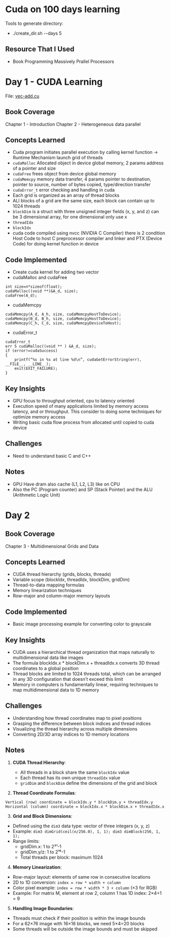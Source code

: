 # Cuda on 100 days learning

Tools to generate directory:
- ./create_dir.sh --days 5

## Resource That I Used
- Book Programming Massively Prallel Processors

# Day 1 - CUDA Learning

File: [vec-add.cu](https://github.com/yosephbernandus/cuda-100-days/blob/main/day001/vec-add.cu)

## Book Coverage
Chapter 1 - Introduction
Chapter 2 - Heterogeneous data parallel

## Concepts Learned
- Cuda program initiates parallel execution by calling kernel function -> Runtime Mechanism launch grid of threads
- `cudaMalloc` Allocated object in device global memory, 2 params address of a pointer and size
- `cudaFree` frees object from device global memory
- `cudaMemcpy` memory data transfer, 4 params pointer to destination, pointer to source, number of bytes copied, type/direction transfer
- `cudaError_t` error checking and handling in cuda
- Each grid is organized as an array of thread blocks
- ALl blocks of a grid are the same size, each block can contain up to 1024 threads
- `blockDim` is a struct with three unsigned integer fields (x, y, and z) can be 3 dimensional array, for one dimensional only use x
- `threadIdx`
- `blockIdx`
- cuda code compiled using nvcc (NVIDIA C Compiler) there is 2 condition Host Code to host C preprocessor compiler and linker and PTX (Device Code) for doing kernel function in device


## Code Implemented
- Create cuda kernel for adding two vector
- cudaMalloc and cudaFree
```float *A_d
int size=n*sizeof(float);
cudaMalloc((void **)&A_d, size);
cudaFree(A_d);
```
- cudaMemcpy
```
cudaMemcpy(A_d, A_h, size, cudaMemcpyHostToDevice);
cudaMemcpy(B_d, B_h, size, cudaMemcpyHostToDevice);
cudaMemcpy(C_h, C_d, size, cudaMemcpyDeviceToHost);
```
- cudaError_t
```
cudaError_t
err 5 cudaMalloc((void ** ) &A_d, size);
if (error!=cudaSuccess)
{
    printf(“%s in %s at line %d\n”, cudaGetErrorString(err),  __FILE__, __LINE__);
    exit(EXIT_FAILURE);
}
```

## Key Insights
- GPU focus to throughput oriented, cpu to latency oriented
- Execution speed of many applications limited by memory access latency, and or throughput. This consider to doing some techniques for optimize memory access
- Writing basic cuda flow process from allocated until copied to cuda device

## Challenges
- Need to understand basic C and C++

## Notes
- GPU Have dram also cache (L1, L2, L3) like on CPU
- Also the PC (Program counter) and SP (Stack Pointer) and the ALU (Arithmetic Logic Unit)


# Day 2

## Book Coverage
Chapter 3 - Multidimensional Grids and Data

## Concepts Learned
- CUDA thread hierarchy (grids, blocks, threads)
- Variable scope (blockIdx, threadIdx, blockDim, gridDim)
- Thread-to-data mapping formulas
- Memory linearization techniques
- Row-major and column-major memory layouts

## Code Implemented
- Basic image processing example for converting color to grayscale

## Key Insights
- CUDA uses a hierarchical thread organization that maps naturally to multidimensional data like images
- The formula blockIdx.x * blockDim.x + threadIdx.x converts 3D thread coordinates to a global position
- Thread blocks are limited to 1024 threads total, which can be arranged in any 3D configuration that doesn't exceed this limit
- Memory in computers is fundamentally linear, requiring techniques to map multidimensional data to 1D memory

## Challenges
- Understanding how thread coordinates map to pixel positions
- Grasping the difference between block indices and thread indices
- Visualizing the thread hierarchy across multiple dimensions
- Converting 2D/3D array indices to 1D memory locations

## Notes
1. **CUDA Thread Hierarchy**:
   - All threads in a block share the same `blockIdx` value
   - Each thread has its own unique `threadIdx` value
   - `gridDim` and `blockDim` define the dimensions of the grid and block

2. **Thread Coordinate Formulas**:
```
Vertical (row) coordinate = blockIdx.y * blockDim.y + threadIdx.y
Horizontal (column) coordinate = blockIdx.x * blockDim.x + threadIdx.x
```

3. **Grid and Block Dimensions**:
- Defined using the `dim3` data type: vector of three integers (x, y, z)
- Example: `dim3 dimGrid(ceil(n/256.0), 1, 1); dim3 dimBlock(256, 1, 1);`
- Range limits: 
  - gridDim.x: 1 to 2³¹-1
  - gridDim.y/z: 1 to 2¹⁶-1
  - Total threads per block: maximum 1024

4. **Memory Linearization**:
- Row-major layout: elements of same row in consecutive locations
- 2D to 1D conversion: `index = row * width + column`
- Color pixel example: `index = row * width * 3 + column` (×3 for RGB)
- Example: For matrix M, element at row 2, column 1 has 1D index: 2×4+1 = 9

5. **Handling Image Boundaries**:
- Threads must check if their position is within the image bounds
- For a 62×76 image with 16×16 blocks, we need 5×4=20 blocks
- Some threads will be outside the image bounds and must be skipped


